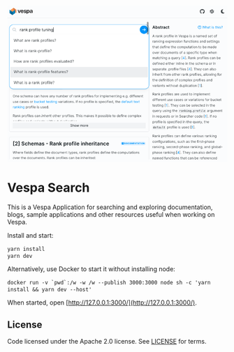 <!-- Copyright Yahoo. Licensed under the terms of the Apache 2.0 license. See LICENSE in the project root. -->

![Vespa Search screenshot](vespa-search.png)

# Vespa Search
This is a Vespa Application for searching and exploring documentation, blogs,
sample applications and other resources useful when working on Vespa.

<!-- ToDo: Link to Blog post announcement when published -->

<!-- ToDo: Link here or add a search box to get people started -->

Install and start:

    yarn install
    yarn dev

Alternatively, use Docker to start it without installing node:

    docker run -v `pwd`:/w -w /w --publish 3000:3000 node sh -c 'yarn install && yarn dev --host'

When started, open [http://127.0.0.1:3000/](http://127.0.0.1:3000/).


## License
Code licensed under the Apache 2.0 license. See [LICENSE](LICENSE) for terms.
